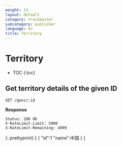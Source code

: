 ```yaml
---
weight: 13
layout: default
category: trackmaster
subcategory: publisher
language: en
title: Territory
---
```


# Territory #

* TOC
{:toc}


## Get territory details of the given ID

    GET /geos/:id

**Response**

    Status: 200 OK
    X-RateLimit-Limit: 5000
    X-RateLimit-Remaining: 4999


{:.prettyprint}
     [
            {
            "id":1
            "name":中国
            }
        ]

